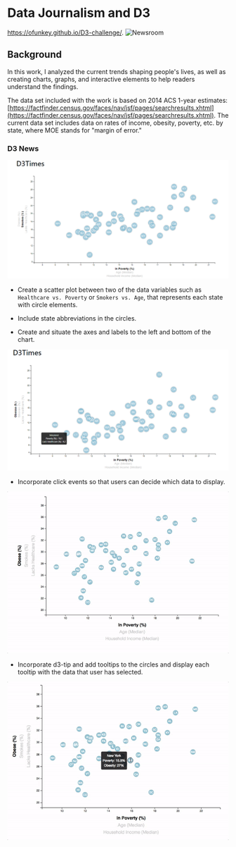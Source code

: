 # Data Journalism and D3

https://ofunkey.github.io/D3-challenge/.
![Newsroom](https://media.giphy.com/media/v2xIous7mnEYg/giphy.gif)

## Background

In this work, I analyzed the current trends shaping people's lives, as well as creating charts, graphs, and interactive elements to help readers understand the findings.

The data set included with the work is based on 2014 ACS 1-year estimates: [https://factfinder.census.gov/faces/nav/jsf/pages/searchresults.xhtml](https://factfinder.census.gov/faces/nav/jsf/pages/searchresults.xhtml). The current data set includes data on rates of income, obesity, poverty, etc. by state, where MOE stands for "margin of error."


### D3 News

![scatter](https://github.com/ofunkey/D3-challenge/blob/master/D3_data_journalism/Images/scatter.png)

* Create a scatter plot between two of the data variables such as `Healthcare vs. Poverty` or `Smokers vs. Age`, that represents each state with circle elements. 

* Include state abbreviations in the circles.

* Create and situate the axes and labels to the left and bottom of the chart.

![tooltip](https://github.com/ofunkey/D3-challenge/blob/master/D3_data_journalism/Images/tooltip.png)

* Incorporate click events so that users can decide which data to display. 

![animated-scatter](https://github.com/ofunkey/D3-challenge/blob/master/D3_data_journalism/Images/animated-scatter.gif)

* Incorporate d3-tip and add tooltips to the circles and display each tooltip with the data that user has selected.

![animated-tooltip](https://github.com/ofunkey/D3-challenge/blob/master/D3_data_journalism/Images/animated-tooltip.gif)


